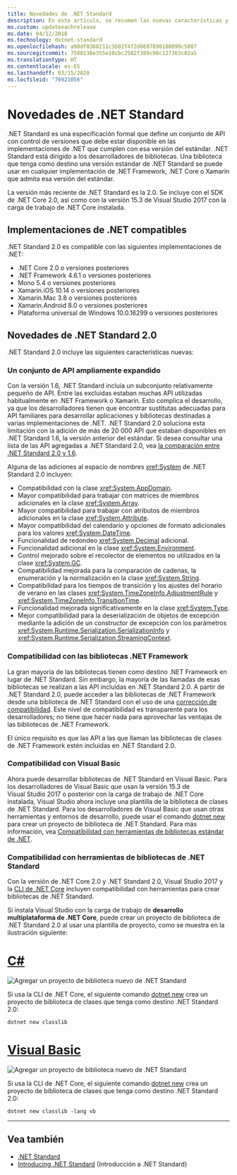 ```yaml
---
title: Novedades de .NET Standard
description: En este artículo, se resumen las nuevas características y mejoras que se encuentran en cada nueva versión de .NET Standard.
ms.custom: updateeachrelease
ms.date: 04/12/2018
ms.technology: dotnet-standard
ms.openlocfilehash: a90df0360211c3b02f4f2d8697890180099c5807
ms.sourcegitcommit: 7588136e355e10cbc2582f389c90c127363c02a5
ms.translationtype: HT
ms.contentlocale: es-ES
ms.lasthandoff: 03/15/2020
ms.locfileid: "76921056"
---
```

# <a name="whats-new-in-the-net-standard"></a>Novedades de .NET Standard

.NET Standard es una especificación formal que define un conjunto de API con control de versiones que debe estar disponible en las implementaciones de .NET que cumplen con esa versión del estándar. .NET Standard está dirigido a los desarrolladores de bibliotecas. Una biblioteca que tenga como destino una versión estándar de .NET Standard se puede usar en cualquier implementación de .NET Framework, .NET Core o Xamarin que admita esa versión del estándar.

La versión más reciente de .NET Standard es la 2.0. Se incluye con el SDK de .NET Core 2.0, así como con la versión 15.3 de Visual Studio 2017 con la carga de trabajo de .NET Core instalada.

## <a name="supported-net-implementations"></a>Implementaciones de .NET compatibles

.NET Standard 2.0 es compatible con las siguientes implementaciones de .NET:

- .NET Core 2.0 o versiones posteriores
- .NET Framework 4.6.1 o versiones posteriores
- Mono 5.4 o versiones posteriores
- Xamarin.iOS 10.14 o versiones posteriores
- Xamarin.Mac 3.8 o versiones posteriores
- Xamarin.Android 8.0 o versiones posteriores
- Plataforma universal de Windows 10.0.16299 o versiones posteriores

## <a name="whats-new-in-the-net-standard-20"></a>Novedades de .NET Standard 2.0

.NET Standard 2.0 incluye las siguientes características nuevas:

### <a name="a-vastly-expanded-set-of-apis"></a>Un conjunto de API ampliamente expandido

Con la versión 1.6, .NET Standard incluía un subconjunto relativamente pequeño de API. Entre las excluidas estaban muchas API utilizadas habitualmente en .NET Framework o Xamarin. Esto complica el desarrollo, ya que los desarrolladores tienen que encontrar sustitutas adecuadas para API familiares para desarrollar aplicaciones y bibliotecas destinadas a varias implementaciones de .NET. .NET Standard 2.0 soluciona esta limitación con la adición de más de 20 000 API que estaban disponibles en .NET Standard 1.6, la versión anterior del estándar. Si desea consultar una lista de las API agregadas a .NET Standard 2.0, vea [la comparación entre .NET Standard 2.0 y 1.6](https://raw.githubusercontent.com/dotnet/standard/master/docs/versions/netstandard2.0_diff.md).

Alguna de las adiciones al espacio de nombres <xref:System> de .NET Standard 2.0 incluyen:

- Compatibilidad con la clase <xref:System.AppDomain>.
- Mayor compatibilidad para trabajar con matrices de miembros adicionales en la clase <xref:System.Array>.
- Mayor compatibilidad para trabajar con atributos de miembros adicionales en la clase <xref:System.Attribute>.
- Mayor compatibilidad del calendario y opciones de formato adicionales para los valores <xref:System.DateTime>.
- Funcionalidad de redondeo <xref:System.Decimal> adicional.
- Funcionalidad adicional en la clase <xref:System.Environment>.
- Control mejorado sobre el recolector de elementos no utilizados en la clase <xref:System.GC>.
- Compatibilidad mejorada para la comparación de cadenas, la enumeración y la normalización en la clase <xref:System.String>.
- Compatibilidad para los tiempos de transición y los ajustes del horario de verano en las clases <xref:System.TimeZoneInfo.AdjustmentRule> y <xref:System.TimeZoneInfo.TransitionTime>.
- Funcionalidad mejorada significativamente en la clase <xref:System.Type>.
- Mejor compatibilidad para la deserialización de objetos de excepción mediante la adición de un constructor de excepción con los parámetros <xref:System.Runtime.Serialization.SerializationInfo> y <xref:System.Runtime.Serialization.StreamingContext>.

### <a name="support-for-net-framework-libraries"></a>Compatibilidad con las bibliotecas .NET Framework

La gran mayoría de las bibliotecas tienen como destino .NET Framework en lugar de .NET Standard. Sin embargo, la mayoría de las llamadas de esas bibliotecas se realizan a las API incluidas en .NET Standard 2.0. A partir de .NET Standard 2.0, puede acceder a las bibliotecas de .NET Framework desde una biblioteca de .NET Standard con el uso de una [corrección de compatibilidad](https://github.com/dotnet/standard/blob/master/docs/planning/netstandard-2.0/README.md#assembly-unification). Este nivel de compatibilidad es transparente para los desarrolladores; no tiene que hacer nada para aprovechar las ventajas de las bibliotecas de .NET Framework.

El único requisito es que las API a las que llaman las bibliotecas de clases de .NET Framework estén incluidas en .NET Standard 2.0.

### <a name="support-for-visual-basic"></a>Compatibilidad con Visual Basic

Ahora puede desarrollar bibliotecas de .NET Standard en Visual Basic. Para los desarrolladores de Visual Basic que usan la versión 15.3 de Visual Studio 2017 o posterior con la carga de trabajo de .NET Core instalada, Visual Studio ahora incluye una plantilla de la biblioteca de clases de .NET Standard. Para los desarrolladores de Visual Basic que usan otras herramientas y entornos de desarrollo, puede usar el comando [dotnet new](../../core/tools/dotnet-new.md) para crear un proyecto de biblioteca de .NET Standard. Para más información, vea [Compatibilidad con herramientas de bibliotecas estándar de .NET](#tooling-support-for-net-standard-libraries).

### <a name="tooling-support-for-net-standard-libraries"></a>Compatibilidad con herramientas de bibliotecas de .NET Standard

Con la versión de .NET Core 2.0 y .NET Standard 2.0, Visual Studio 2017 y la [CLI de .NET Core](../../core/tools/index.md) incluyen compatibilidad con herramientas para crear bibliotecas de .NET Standard.

Si instala Visual Studio con la carga de trabajo de **desarrollo multiplataforma de .NET Core**, puede crear un proyecto de biblioteca de .NET Standard 2.0 al usar una plantilla de proyecto, como se muestra en la ilustración siguiente:

<!-- markdownlint-disable MD025 -->

# <a name="c"></a>[C#](#tab/csharp)

![Agregar un proyecto de biblioteca nuevo de .NET Standard](./media/std-project-cs.png)

Si usa la CLI de .NET Core, el siguiente comando [dotnet new](../../core/tools/dotnet-new.md) crea un proyecto de biblioteca de clases que tenga como destino .NET Standard 2.0:

```dotnetcli
dotnet new classlib
```

# <a name="visual-basic"></a>[Visual Basic](#tab/vb)

![Agregar un proyecto de biblioteca nuevo de .NET Standard](./media/std-project-vb.png)

Si usa la CLI de .NET Core, el siguiente comando [dotnet new](../../core/tools/dotnet-new.md) crea un proyecto de biblioteca de clases que tenga como destino .NET Standard 2.0:

```dotnetcli
dotnet new classlib -lang vb
```

---

## <a name="see-also"></a>Vea también

- [.NET Standard](../net-standard.md)
- [Introducing .NET Standard](https://devblogs.microsoft.com/dotnet/introducing-net-standard/) (Introducción a .NET Standard)
